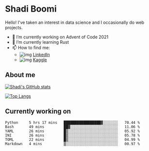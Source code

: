# Shadi Boomi

Hello! I've taken an interest in data science and I occasionally do web projects.

- 🔭 I’m currently working on Advent of Code 2021
- 🌱 I’m currently learning Rust
- 📫 How to find me: 
  - ![img](https://www.linkedin.com/favicon.ico) [LinkedIn](https://www.linkedin.com/in/shadiboomi/)
  - ![img](https://www.kaggle.com/static/images/favicon.ico) [Kaggle](https://www.kaggle.com/sboomi)

##  About me

[![Shadi's GitHub stats](https://github-readme-stats.vercel.app/api?username=sboomi&show_icons=true&theme=radical)](https://github.com/anuraghazra/github-readme-stats)

[![Top Langs](https://github-readme-stats.vercel.app/api/top-langs/?username=sboomi&layout=compact&theme=default)](https://github.com/anuraghazra/github-readme-stats)

## Currently working on

<!--START_SECTION:waka-->

```text
Python     5 hrs 17 mins   █████████████████▓░░░░░░░   70.44 %
Bash       49 mins         ██▓░░░░░░░░░░░░░░░░░░░░░░   11.06 %
YAML       26 mins         █▒░░░░░░░░░░░░░░░░░░░░░░░   05.92 %
INI        26 mins         █▒░░░░░░░░░░░░░░░░░░░░░░░   05.78 %
TOML       22 mins         █▒░░░░░░░░░░░░░░░░░░░░░░░   04.99 %
Markdown   4 mins          ▒░░░░░░░░░░░░░░░░░░░░░░░░   00.97 %
```

<!--END_SECTION:waka-->
